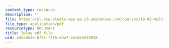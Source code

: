 ```yaml
---
content_type: resource
description: ''
file: https://ol-ocw-studio-app-qa.s3.amazonaws.com/courses/18-02-multivariable-calculus-fall-2007/a45ade1ebf51f5fbdda72a1de1915058_15HVevXRsBA.pdf
file_type: application/pdf
resourcetype: Document
title: 3play pdf file
uid: a45ade1e-bf51-f5fb-dda7-2a1de1915058
---
```

